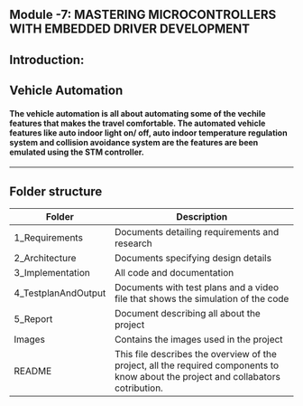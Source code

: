 ## Module -7: MASTERING MICROCONTROLLERS WITH EMBEDDED DRIVER DEVELOPMENT

## Introduction: ##
## Vehicle Automation ##

#### The vehicle automation is all about automating some of the vechile features that makes the travel comfortable. The automated vehicle features like auto indoor light on/ off, auto indoor temperature regulation system and collision avoidance system are the features are been emulated using the STM controller.  ####
-------------------------------------------------------------------
## Folder structure ##
| Folder | Description|
| --- | --- |
| 1_Requirements | Documents detailing requirements and research |
| 2_Architecture | Documents specifying design details |
| 3_Implementation | All code and documentation |
| 4_TestplanAndOutput | Documents with test plans and a video file that shows the simulation of the code |
| 5_Report | Document describing all about the project |
| Images | Contains the images used in the project |
| README| This file describes the overview of the project, all the required components to know about the project and collabators cotribution. |

